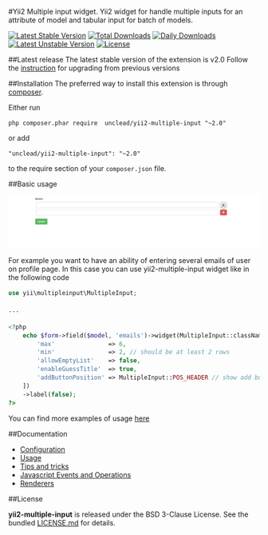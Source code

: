 #Yii2 Multiple input widget.
Yii2 widget for handle multiple inputs for an attribute of model and tabular input for batch of models.

[![Latest Stable Version](https://poser.pugx.org/unclead/yii2-multiple-input/v/stable)](https://packagist.org/packages/unclead/yii2-multiple-input)
[![Total Downloads](https://poser.pugx.org/unclead/yii2-multiple-input/downloads)](https://packagist.org/packages/unclead/yii2-multiple-input)
[![Daily Downloads](https://poser.pugx.org/unclead/yii2-multiple-input/d/daily)](https://packagist.org/packages/unclead/yii2-multiple-input)
[![Latest Unstable Version](https://poser.pugx.org/unclead/yii2-multiple-input/v/unstable)](https://packagist.org/packages/unclead/yii2-multiple-input) 
[![License](https://poser.pugx.org/unclead/yii2-multiple-input/license)](https://packagist.org/packages/unclead/yii2-multiple-input)

##Latest release
The latest stable version of the extension is v2.0 Follow the [instruction](./UPGRADE.md) for upgrading from previous versions

##Installation
The preferred way to install this extension is through [composer](http://getcomposer.org/download/).

Either run

```
php composer.phar require  unclead/yii2-multiple-input "~2.0"
```

or add

```
"unclead/yii2-multiple-input": "~2.0"
```

to the require section of your `composer.json` file.

##Basic usage

![Single column example](./docs/images/single-column.gif?raw=true)

For example you want to have an ability of entering several emails of user on profile page.
In this case you can use yii2-multiple-input widget like in the following code

```php
use yii\multipleinput\MultipleInput;

...

<?php
    echo $form->field($model, 'emails')->widget(MultipleInput::className(), [
        'max'               => 6,
        'min'               => 2, // should be at least 2 rows
        'allowEmptyList'    => false,
        'enableGuessTitle'  => true,
        'addButtonPosition' => MultipleInput::POS_HEADER // show add button in the header
    ])
    ->label(false);
?>
```

You can find more examples of usage [here](./docs/usage.md)

##Documentation

- [Configuration](./docs/configuration.md)
- [Usage](./docs/usage.md)
- [Tips and tricks](./docs/tips.md)
- [Javascript Events and Operations](./docs/javascript.md)
- [Renderers](./docs/renderers.md)

##License

**yii2-multiple-input** is released under the BSD 3-Clause License. See the bundled [LICENSE.md](./LICENSE.md) for details.
